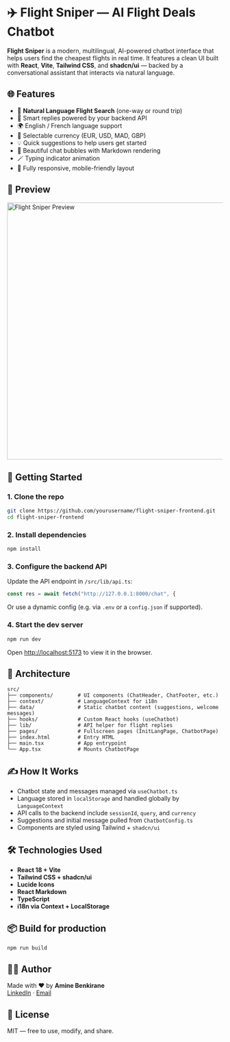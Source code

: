 # ✈️ Flight Sniper — AI Flight Deals Chatbot

**Flight Sniper** is a modern, multilingual, AI-powered chatbot interface that helps users find the cheapest flights in real time. It features a clean UI built with **React**, **Vite**, **Tailwind CSS**, and **shadcn/ui** — backed by a conversational assistant that interacts via natural language.

## 🌐 Features

- 🎯 **Natural Language Flight Search** (one-way or round trip)
- 🧠 Smart replies powered by your backend API
- 🌍 English / French language support
- 💱 Selectable currency (EUR, USD, MAD, GBP)
- 💡 Quick suggestions to help users get started
- 💬 Beautiful chat bubbles with Markdown rendering
- 🪄 Typing indicator animation
- 📱 Fully responsive, mobile-friendly layout

## 📸 Preview

<img src="https://user-images.githubusercontent.com/example/flight-sniper-preview.png" alt="Flight Sniper Preview" width="600" />

## 🚀 Getting Started

### 1. Clone the repo

```bash
git clone https://github.com/yourusername/flight-sniper-frontend.git
cd flight-sniper-frontend
```

### 2. Install dependencies

```bash
npm install
```

### 3. Configure the backend API

Update the API endpoint in `/src/lib/api.ts`:

```ts
const res = await fetch("http://127.0.0.1:8000/chat", {
```

Or use a dynamic config (e.g. via `.env` or a `config.json` if supported).

### 4. Start the dev server

```bash
npm run dev
```

Open [http://localhost:5173](http://localhost:5173) to view it in the browser.

## 🧠 Architecture

```
src/
├── components/        # UI components (ChatHeader, ChatFooter, etc.)
├── context/           # LanguageContext for i18n
├── data/              # Static chatbot content (suggestions, welcome messages)
├── hooks/             # Custom React hooks (useChatbot)
├── lib/               # API helper for flight replies
├── pages/             # Fullscreen pages (InitLangPage, ChatbotPage)
├── index.html         # Entry HTML
├── main.tsx           # App entrypoint
└── App.tsx            # Mounts ChatbotPage
```

## ✍️ How It Works

- Chatbot state and messages managed via `useChatbot.ts`
- Language stored in `localStorage` and handled globally by `LanguageContext`
- API calls to the backend include `sessionId`, `query`, and `currency`
- Suggestions and initial message pulled from `ChatbotConfig.ts`
- Components are styled using Tailwind + `shadcn/ui`

## 🛠️ Technologies Used

- **React 18 + Vite**
- **Tailwind CSS + shadcn/ui**
- **Lucide Icons**
- **React Markdown**
- **TypeScript**
- **i18n via Context + LocalStorage**

## 📦 Build for production

```bash
npm run build
```

## 🧑‍💻 Author

Made with ❤️ by **Amine Benkirane**  
[LinkedIn](https://www.linkedin.com/in/aminebenkirane-ml) · [Email](mailto:aminebenkirane.pro@gmail.com)

## 🪪 License

MIT — free to use, modify, and share.
